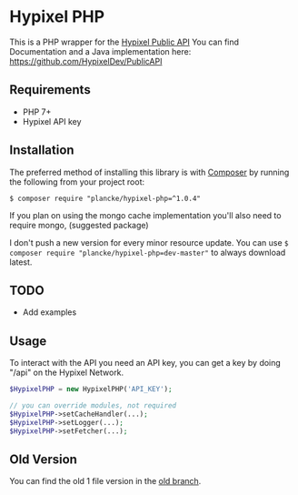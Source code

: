 # Hypixel PHP

This is a PHP wrapper for the [Hypixel Public API](https://api.hypixel.net)
You can find Documentation and a Java implementation here: https://github.com/HypixelDev/PublicAPI

## Requirements
- PHP 7+
- Hypixel API key

## Installation

The preferred method of installing this library is with
[Composer](https://getcomposer.org) by running the following from your project
root:

    $ composer require "plancke/hypixel-php=^1.0.4"
    
If you plan on using the mongo cache implementation you'll also need to require mongo, (suggested package)

I don't push a new version for every minor resource update. You can use `$ composer require "plancke/hypixel-php=dev-master"` to always download latest.

## TODO

- Add examples

## Usage

To interact with the API you need an API key, you can get a key by doing "/api" on the Hypixel Network.

```PHP
$HypixelPHP = new HypixelPHP('API_KEY');

// you can override modules, not required
$HypixelPHP->setCacheHandler(...);
$HypixelPHP->setLogger(...);
$HypixelPHP->setFetcher(...);
```

## Old Version

You can find the old 1 file version in the [old branch](https://github.com/Plancke/hypixel-php/tree/old). 
